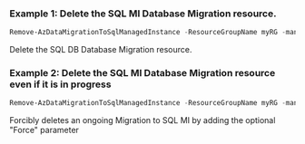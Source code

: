 ### Example 1: Delete the SQL MI Database Migration resource.
```powershell
Remove-AzDataMigrationToSqlManagedInstance -ResourceGroupName myRG -managedInstanceName sqlmi -TargetDbName myDB
```

Delete the SQL DB Database Migration resource.

### Example 2: Delete the SQL MI Database Migration resource even if it is in progress 
```powershell
Remove-AzDataMigrationToSqlManagedInstance -ResourceGroupName myRG -managedInstanceName sqlmi -TargetDbName myDB -Force
```

Forcibly deletes an ongoing Migration to SQL MI by adding the optional "Force" parameter